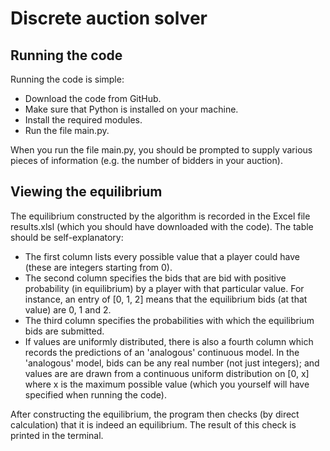 # Discrete auction solver

## Running the code 

Running the code is simple:
* Download the code from GitHub.
* Make sure that Python is installed on your machine.
* Install the required modules.
* Run the file main.py.

When you run the file main.py, you should be prompted to supply various pieces of information (e.g. the number of bidders in your auction).

## Viewing the equilibrium

The equilibrium constructed by the algorithm is recorded in the Excel file results.xlsl (which you should have downloaded with the code). The table should be self-explanatory:
* The first column lists every possible value that a player could have (these are integers starting from 0).
* The second column specifies the bids that are bid with positive probability (in equilibrium) by a player with that particular value. For instance, an entry of [0, 1, 2] means that the equilibrium bids (at that value) are 0, 1 and 2.
* The third column specifies the probabilities with which the equilibrium bids are submitted.
* If values are uniformly distributed, there is also a fourth column which records the predictions of an 'analogous' continuous model. In the 'analogous' model, bids can be any real number (not just integers); and values are are drawn from a continuous uniform distribution on [0, x] where x is the maximum possible value (which you yourself will have specified when running the code).

After constructing the equilibrium, the program then checks (by direct calculation) that it is indeed an equilibrium. The result of this check is printed in the terminal.
